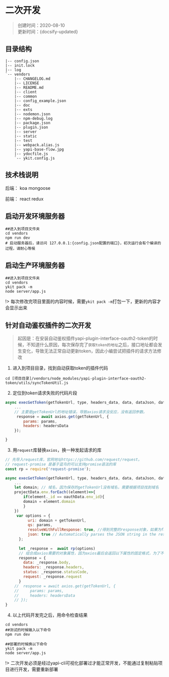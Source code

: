 # 二次开发
> 创建时间：2020-08-10                
> 更新时间：{docsify-updated}

## 目录结构

```
|-- config.json
|-- init.lock
|-- log
`-- vendors
    |-- CHANGELOG.md
    |-- LICENSE
    |-- README.md
    |-- client
    |-- common
    |-- config_example.json
    |-- doc
    |-- exts
    |-- nodemon.json
    |-- npm-debug.log
    |-- package.json
    |-- plugin.json
    |-- server
    |-- static
    |-- test
    |-- webpack.alias.js
    |-- yapi-base-flow.jpg
    |-- ydocfile.js
    `-- ykit.config.js
```

## 技术栈说明

后端： koa mongoose

前端： react redux

## 启动开发环境服务器

```shell
##进入到项目文件夹
cd vendors
npm run dev
# 启动服务器后，请访问 127.0.0.1:{config.json配置的端口}，初次运行会有个编译的过程，请耐心等候
```

## 启动生产环境服务器
```shell
##进入到项目文件夹
cd vendors
ykit pack -m
node server/app.js
```
!> 每次修改完项目里面的内容时候，需要`ykit pack -m`打包一下，更新的内容才会显示出来

## 针对自动鉴权插件的二次开发
> 起因是：在安装自动鉴权插件yapi-plugin-interface-oauth2-token的时候，不知道什么原因，每次保存完了`获取token的地址`之后，接口地址都会发生变化，导致无法正常自动更新token，因此小编尝试把插件的请求方法修改


1. 进入到项目目录，找到自动获取token的插件代码

```
cd [项目目录]/vendors/node_modules/yapi-plugin-interface-oauth2-token/utils/syncTokenUtil.js
```

2. 定位到token请求失败的代码片段

```js
async execGetToken(getTokenUrl, type, headers_data, data, dataJson, dataType, oauthData, projectData) {
    ...
    // 主要是getTokenUrl的地址错误，导致axios请求没反应，没有返回参数。
     response = await axios.get(getTokenUrl, {
        params: params,
        headers: headersData
    });

}
```

3. 用`request`库替换`axios`，换一种发起请求的库

```js
// 先导入request库，官网地址https://github.com/request/request。 
// request-promise 是基于蓝鸟的可以支持promise语法的库
const rp = require('request-promise');

async execGetToken(getTokenUrl, type, headers_data, data, dataJson, dataType, oauthData, projectData) {
    ...
    let domain; // 域名，因为保存的getTokenUrl没有域名，需要根据项目找到域名
    projectData.env.forEach((element)=>{
        if(element._id == oauthData.env_id){
        domain = element.domain
        }
    })
     var options = {
          uri: domain + getTokenUrl,
          qs: params,
          resolveWithFullResponse: true, //得到完整的response对象，如果为false只能得到响应体
          json: true // Automatically parses the JSON string in the response
      };
      
      let _response =  await rp(options)
      // 组合成axios需要的对象属性，因为axios最后会返回以下属性的固定格式，为了不影响插件的正常流程，我们是想采用request模拟axios的请求方式
      response = {
        data: _response.body,
        headers: _response.headers,
        status: _response.statusCode,
        request: _response.request
      }
    //  response = await axios.get(getTokenUrl, {
    //     params: params,
    //     headers: headersData
    // });
}

```

4. 以上代码开发完之后，用命令检查结果

```shell
cd vendors
##测试的时候输入以下命令
npm run dev

##部署的时候换以下命令
ykit pack -m
node server/app.js
```

!> 二次开发必须是经过yapi-cli可视化部署过才能正常开发，不能通过复制粘贴项目进行开发，需要重新部署